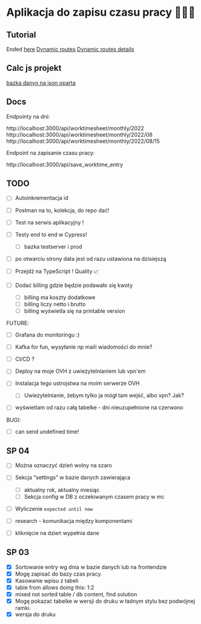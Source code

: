 # Aplikacja do zapisu czasu pracy 👨🏼‍💻

## Tutorial

Ended [here](https://nextjs.org/learn/basics/assets-metadata-css/styling-tips)
[Dynamic routes](https://nextjs.org/learn/basics/dynamic-routes)
[Dynamic routes details](https://nextjs.org/learn/basics/dynamic-routes/dynamic-routes-details)

## Calc js projekt

[bazka danyn na json oparta](https://www.npmjs.com/package/node-json-db)

## Docs

Endpointy na dni:

http://localhost:3000/api/worktimesheet/monthly/2022
http://localhost:3000/api/worktimesheet/monthly/2022/08
http://localhost:3000/api/worktimesheet/monthly/2022/08/15

Endpoint na zapisanie czasu pracy:

http://localhost:3000/api/save_worktime_entry

## TODO

- [ ] Autoinkrementacja id
- [ ] Postman na to, kolekcja, do repo dać!
- [ ] Test na serwis aplikacyjny !
- [ ] Testy end to end w Cypress!

  - [ ] bazka testserver i prod

- [ ] po otwarciu strony data jest od razu ustawiona na dzisiejszą
- [ ] Przejdź na TypeScript ! Quality 📈
- [ ] Dodać billing gdzie będzie podawało się kwoty
  - [ ] billing ma koszty dodatkowe
  - [ ] billing liczy netto i brutto
  - [ ] billing wyświetla się na printable version

FUTURE:

- [ ] Grafana do monitoringu :)
- [ ] Kafka for fun, wysyłanie np maili wiadomości do mnie?
- [ ] CI/CD ?
- [ ] Deploy na moje OVH z uwieżytelnianiem lub vpn'em
- [ ] Instalacja tego ustrojstwa na moim serwerze OVH

  - [ ] Uwieżytelnianie, żebym tylko ja mógł tam wejść, albo vpn? Jak?

- [ ] wyświetlam od razu całą tabelke - dni nieuzupełnione na czerwono

BUGI:

- [ ] can send undefined time!

## SP 04

- [ ] Można oznaczyć dzień wolny na szaro
- [ ] Sekcja "settings" w bazie danych zawierająca

  - [ ] aktualny rok, aktualny miesiąc
  - [ ] Sekcja config w DB z oczekiwanym czasem pracy w mc

- [ ] Wyliczenie `expected until now`
- [ ] research - komunikacja między komponentami
- [ ] kliknięcie na dzień wypełnia dane

## SP 03

- [x] Sortowanie entry wg dnia w bazie danych lub na frontendzie
- [x] Mogę zapisać do bazy czas pracy.
- [x] Kasowanie wpisu z tabeli
- [x] table from allows doing this: 1:2
- [x] mixed not sorted table / db content, find solution
- [x] Mogę pokazać tabelke w wersji do druku w ładnym stylu bez podwójnej ramki.
- [x] wersja do druku
